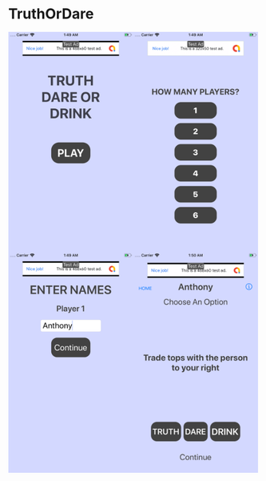 # TruthOrDare

<img align="left" src="images/t1.png" width="250" height="440">
<img align="left" src="images/t2.png" width="250" height="440">
<img align="left" src="images/t3.png" width="250" height="440">
<img align="left" src="images/t4.png" width="250" height="440">

